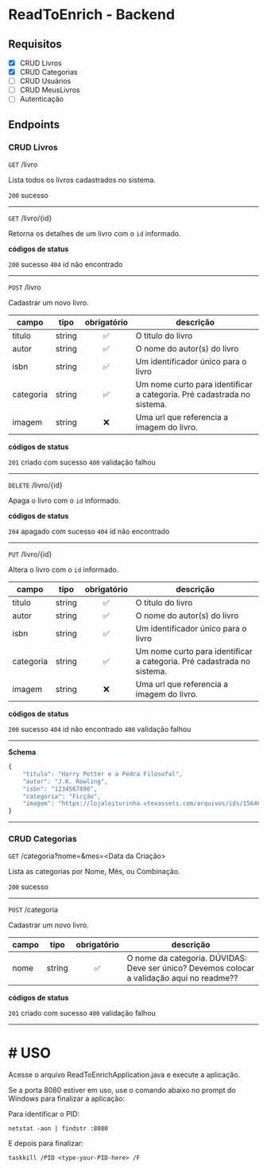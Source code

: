 # ReadToEnrich - Backend

## Requisitos

- [X] CRUD Livros
- [X] CRUD Categorias
- [ ] CRUD Usuários
- [ ] CRUD MeusLivros
- [ ] Autenticação

## Endpoints

### CRUD Livros

`GET` /livro

Lista todos os livros cadastrados no sistema.

`200` sucesso

---

`GET` /livro/{id}

Retorna os detalhes de um livro com o `id` informado.

**códigos de status**

`200` sucesso
`404` id não encontrado

---

`POST` /livro

Cadastrar um novo livro.

| campo | tipo | obrigatório | descrição
|-------|------|:-------------:|-----------
|titulo|string|✅|O titulo do livro
|autor|string|✅|O nome do autor(s) do livro
|isbn|string|✅|Um identificador único para o livro
|categoria|string|✅|Um nome curto para identificar a categoria. Pré cadastrada no sistema.
|imagem|string|❌|Uma url que referencia a imagem do livro.

**códigos de status**

`201` criado com sucesso
`400` validação falhou

---

`DELETE` /livro/{id} 

Apaga o livro com o `id` informado.

**códigos de status**

`204` apagado com sucesso
`404` id não encontrado

---

`PUT` /livro/{id} 

Altera o livro com o `id` informado.

| campo | tipo | obrigatório | descrição
|-------|------|:-------------:|-----------
|titulo|string|✅|O titulo do livro
|autor|string|✅|O nome do autor(s) do livro
|isbn|string|✅|Um identificador único para o livro
|categoria|string|✅|Um nome curto para identificar a categoria. Pré cadastrada no sistema.
|imagem|string|❌|Uma url que referencia a imagem do livro.

**códigos de status**

`200` sucesso
`404` id não encontrado
`400` validação falhou

---

**Schema**

```js
{
    "titulo": "Harry Potter e a Pedra Filosofal",
    "autor": "J.K. Rowling",
    "isbn": "1234567890",
    "categoria": "Ficção",
    "imagem": "https://lojaleiturinha.vtexassets.com/arquivos/ids/156464-800-800?v=638337749713470000&width=800&height=800&aspect=true"
}

```

----

### CRUD Categorias

`GET` /categoria?nome=<Nome da Categoria>&mes=<Data da Criação>

Lista as categorias por Nome, Mês, ou Combinação.

`200` sucesso

---

`POST` /categoria

Cadastrar um novo livro.

| campo | tipo | obrigatório | descrição
|-------|------|:-------------:|-----------
|nome|string|✅|O nome da categoria. DÚVIDAS: Deve ser único? Devemos colocar a validação aqui no readme??

**códigos de status**

`201` criado com sucesso
`400` validação falhou

---

# # **USO**

Acesse o arquivo ReadToEnrichApplication.java e execute a aplicação.

Se a porta 8080 estiver em uso, use o comando abaixo no prompt do Windows para finalizar a aplicação:

Para identificar o PID:

```shell
netstat -aon | findstr :8080
```

E depois para finalizar:

```shell    
taskkill /PID <type-your-PID-here> /F
```